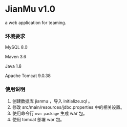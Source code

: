 # JianMu v1.0
a web application for teaming.

### 环境要求

MySQL 8.0

Maven 3.6

Java 1.8

Apache Tomcat 9.0.38



### 使用说明

1. 创建数据库 jianmu ，导入 initialize.sql 。
2. 修改 src/main/resources/jdbc.properties 中的相关设置。
3. 使用命令行 `mvn package` 生成 war 包。
4. 使用 tomcat 部署 war 包。

